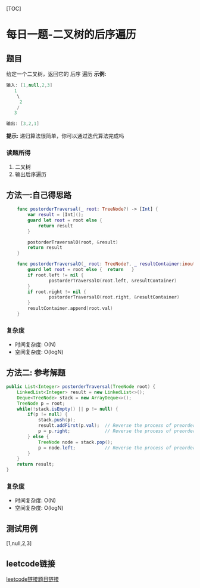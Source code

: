[TOC]

# 每日一题-二叉树的后序遍历

## 题目
给定一个二叉树，返回它的 后序 遍历
**示例:**  
```java
输入: [1,null,2,3]  
   1
    \
     2
    /
   3 

输出: [3,2,1]
```

**提示:**
递归算法很简单，你可以通过迭代算法完成吗

### 读题所得
1. 二叉树
2. 输出后序遍历

## 方法一:自己得思路
```swift
    func postorderTraversal(_ root: TreeNode?) -> [Int] {
        var result = [Int]();
        guard let root = root else {
            return result
        }

        postorderTraversalO(root, &result)
        return result
    }

    func postorderTraversalO(_ root: TreeNode?, _ resultContainer:inout [Int]) {
        guard let root = root else {  return   }
        if root.left != nil { 
        		postorderTraversalO(root.left, &resultContainer) 
        }
        if root.right != nil { 
        		postorderTraversalO(root.right, &resultContainer) 
        }
        resultContainer.append(root.val)
    }
```
### 复杂度
* 时间复杂度: O(N)
* 空间复杂度: O(logN)

## 方法二: 参考解题
```java
public List<Integer> postorderTraversal(TreeNode root) {
    LinkedList<Integer> result = new LinkedList<>();
    Deque<TreeNode> stack = new ArrayDeque<>();
    TreeNode p = root;
    while(!stack.isEmpty() || p != null) {
        if(p != null) {
            stack.push(p);
            result.addFirst(p.val);  // Reverse the process of preorder
            p = p.right;             // Reverse the process of preorder
        } else {
            TreeNode node = stack.pop();
            p = node.left;           // Reverse the process of preorder
        }
    }
    return result;
}
```
### 复杂度
* 时间复杂度: O(N)
* 空间复杂度: O(logN)

## 测试用例
[1,null,2,3] 

## leetcode链接
[leetcode链接题目链接](https://leetcode-cn.com/problems/binary-tree-postorder-traversal/)